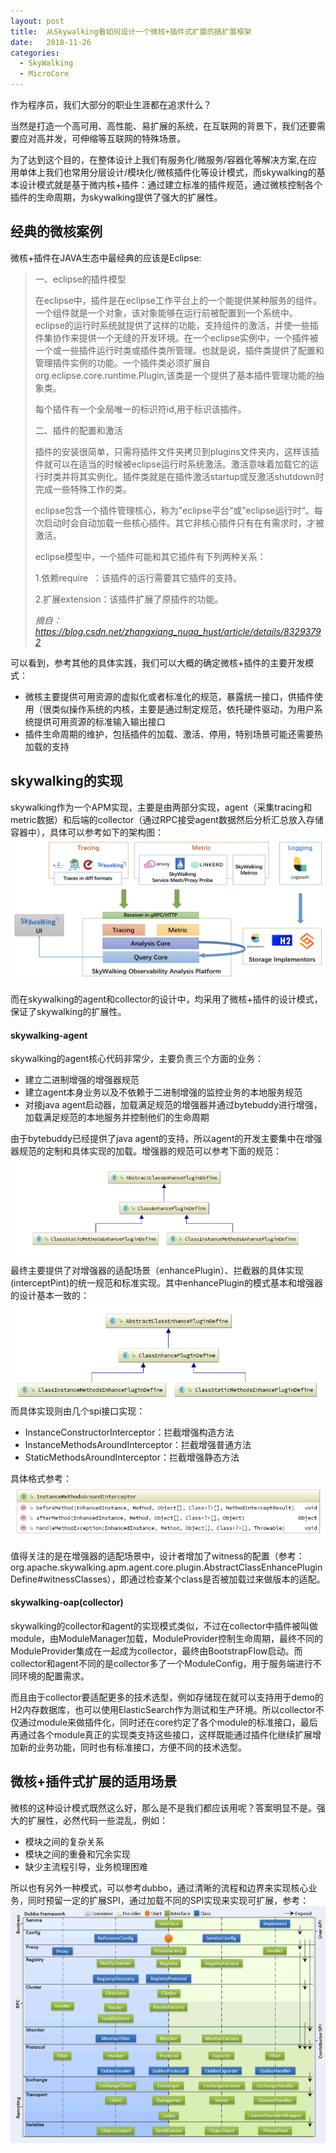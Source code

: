 ```yaml
---
layout: post
title:  从Skywalking看如何设计一个微核+插件式扩展的搞扩展框架
date:   2018-11-26
categories: 
  - SkyWalking
  - MicroCore
---
```


作为程序员，我们大部分的职业生涯都在追求什么？

当然是打造一个高可用、高性能、易扩展的系统，在互联网的背景下，我们还要需要应对高并发，可伸缩等互联网的特殊场景。

为了达到这个目的，在整体设计上我们有服务化/微服务/容器化等解决方案,在应用单体上我们也常用分层设计/模块化/微核插件化等设计模式，而skywalking的基本设计模式就是基于微内核+插件：通过建立标准的插件规范，通过微核控制各个插件的生命周期，为skywalking提供了强大的扩展性。

<!-- more -->

## 经典的微核案例

微核+插件在JAVA生态中最经典的应该是Eclipse:


>一、eclipse的插件模型
>
>在eclipse中，插件是在eclipse工作平台上的一个能提供某种服务的组件。一个组件就是一个对象，该对象能够在运行前被配置到一个系统中。eclipse的运行时系统就提供了这样的功能，支持组件的激活，并使一些插件集协作来提供一个无缝的开发环境。在一个eclipse实例中，一个插件被一个或一些插件运行时类或插件类所管理。也就是说，插件类提供了配置和管理插件实例的功能。一个插件类必须扩展自org.eclipse.core.runtime.Plugin,该类是一个提供了基本插件管理功能的抽象类。
>
>每个插件有一个全局唯一的标识符id,用于标识该插件。
>
>二、插件的配置和激活
>
>插件的安装很简单，只需将插件文件夹拷贝到plugins文件夹内，这样该插件就可以在适当的时候被eclipse运行时系统激活。激活意味着加载它的运行时类并将其实例化。插件类就是在插件激活startup或反激活shutdown时完成一些特殊工作的类。
>
>eclipse包含一个插件管理核心，称为”eclipse平台“或”eclipse运行时“。每次启动时会自动加载一些核心插件。其它非核心插件只有在有需求时，才被激活。
>
>eclipse模型中，一个插件可能和其它插件有下列两种关系：
>
>1.依赖require  ：该插件的运行需要其它插件的支持。
>
>2.扩展extension：该插件扩展了原插件的功能。
>
> *摘自：https://blog.csdn.net/zhangxiang_nuaa_hust/article/details/83293792*

可以看到，参考其他的具体实践，我们可以大概的确定微核+插件的主要开发模式：

 - 微核主要提供可用资源的虚拟化或者标准化的规范，暴露统一接口，供插件使用（很类似操作系统的内核，主要是通过制定规范，依托硬件驱动，为用户系统提供可用资源的标准输入输出接口
 - 插件生命周期的维护，包括插件的加载、激活、停用，特别场景可能还需要热加载的支持

## skywalking的实现

skywalking作为一个APM实现，主要是由两部分实现，agent（采集tracing和metric数据）和后端的collector（通过RPC接受agent数据然后分析汇总放入存储容器中），具体可以参考如下的架构图：
![架构图](/images/20181126/架构图.png)

而在skywalking的agent和collector的设计中，均采用了微核+插件的设计模式，保证了skywalking的扩展性。

#### skywalking-agent

skywalking的agent核心代码非常少，主要负责三个方面的业务：
 - 建立二进制增强的增强器规范
 - 建立agent本身业务以及不依赖于二进制增强的监控业务的本地服务规范
 - 对接java agent启动器，加载满足规范的增强器并通过bytebuddy进行增强，加载满足规范的本地服务并控制他们的生命周期
 
由于bytebuddy已经提供了java agent的支持，所以agent的开发主要集中在增强器规范的定制和具体实现的加载。增强器的规范可以参考下面的规范：
![插件规范](/images/20181126/插件规范.png)
最终主要提供了对增强器的适配场景（enhancePlugin）、拦截器的具体实现(interceptPint)的统一规范和标准实现。其中enhancePlugin的模式基本和增强器的设计基本一致的：
![增强器规范](/images/20181126/增强器规范.png)
而具体实现则由几个spi接口实现：
 - InstanceConstructorInterceptor：拦截增强构造方法
 - InstanceMethodsAroundInterceptor：拦截增强普通方法
 - StaticMethodsAroundInterceptor：拦截增强静态方法

 具体格式参考：
![切面](/images/20181126/切面.png)
 
值得关注的是在增强器的适配场景中，设计者增加了witness的配置（参考：org.apache.skywalking.apm.agent.core.plugin.AbstractClassEnhancePluginDefine#witnessClasses），即通过检查某个class是否被加载过来做版本的适配。

#### skywalking-oap(collector)

skywalking的collector和agent的实现模式类似，不过在collector中插件被叫做module，由ModuleManager加载，ModuleProvider控制生命周期，最终不同的ModuleProvider集成在一起成为collector，最终由BootstrapFlow启动。而collector和agent不同的是collector多了一个ModuleConfig，用于服务端进行不同环境的配置需求。

而且由于collector要适配更多的技术选型，例如存储现在就可以支持用于demo的H2内存数据库，也可以使用ElasticSearch作为测试和生产环境。所以collector不仅通过module来做插件化，同时还在core约定了各个module的标准接口，最后再通过各个module真正的实现类支持这些接口，这样既能通过插件化继续扩展增加新的业务功能，同时也有标准接口，方便不同的技术选型。

## 微核+插件式扩展的适用场景

微核的这种设计模式既然这么好，那么是不是我们都应该用呢？答案明显不是。强大的扩展性，必然代码一些混乱，例如：
 - 模块之间的复杂关系
 - 模块之间的重叠和冗余实现
 - 缺少主流程引导，业务梳理困难

所以也有另外一种模式，可以参考dubbo，通过清晰的流程和边界来实现核心业务，同时预留一定的扩展SPI，通过加载不同的SPI实现来实现可扩展，参考：
![dubbo](/images/20181126/dubbo.png)